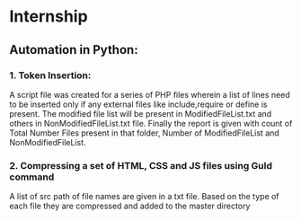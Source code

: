 # Internship

## Automation in Python:

### 1. Token Insertion:

A script file was created for a series of PHP files wherein a list of lines need to be inserted only if any external files like include,require or define is present. The modified file list will be present in ModifiedFileList.txt and others in NonModifiedFileList.txt file. Finally the report is given with count of Total Number Files present in that folder, Number of ModifiedFileList and NonModifiedFileList.


### 2. Compressing a set of HTML, CSS and JS files using Guld command

A list of src path of file names are given in a txt file. Based on the type of each file they are compressed and added to the master directory 
